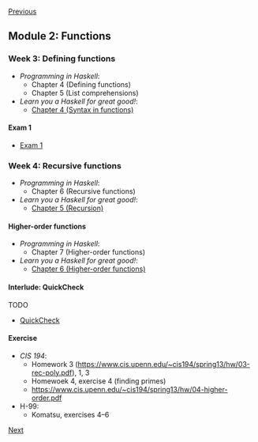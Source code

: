 [Previous](/modules/01.md)

## Module 2: Functions

### Week 3: Defining functions

* <cite>Programming in Haskell</cite>:
  - Chapter 4 (Defining functions)
  - Chapter 5 (List comprehensions)
* <cite>Learn you a Haskell for great good!</cite>:
  - [Chapter 4 (Syntax in functions)](http://learnyouahaskell.com/syntax-in-functions)

#### Exam 1

- [Exam 1](/exams/01.md)

### Week 4: Recursive functions

* <cite>Programming in Haskell</cite>:
  - Chapter 6 (Recursive functions)
* <cite>Learn you a Haskell for great good!</cite>:
  - [Chapter 5 (Recursion)](http://learnyouahaskell.com/recursion)

#### Higher-order functions

* <cite>Programming in Haskell</cite>:
  - Chapter 7 (Higher-order functions)
* <cite>Learn you a Haskell for great good!</cite>:
  - [Chapter 6 (Higher-order functions)](http://learnyouahaskell.com/higher-order-functions)

#### Interlude: QuickCheck

TODO

- [QuickCheck](https://hackage.haskell.org/package/QuickCheck)

#### Exercise

* <cite>CIS 194</cite>:
  - Homework 3 (<https://www.cis.upenn.edu/~cis194/spring13/hw/03-rec-poly.pdf>), 1, 3
  - Homewoek 4, exercise 4 (finding primes)
  - <https://www.cis.upenn.edu/~cis194/spring13/hw/04-higher-order.pdf>
* H-99:
  - Komatsu, exercises 4–6

[Next](/modules/03.md)
